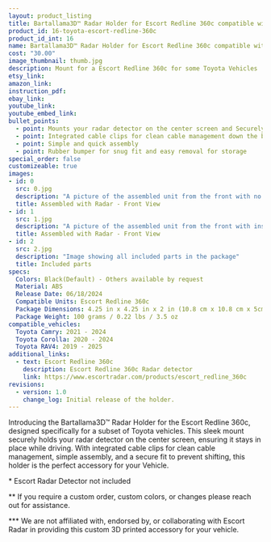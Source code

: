 ```yaml
---
layout: product_listing
title: Bartallama3D™ Radar Holder for Escort Redline 360c compatible with some Toyota Vehicles
product_id: 16-toyota-escort-redline-360c
product_id_int: 16
name: Bartallama3D™ Radar Holder for Escort Redline 360c compatible with some Toyota Vehicles
cost: "30.00"
image_thumbnail: thumb.jpg
description: Mount for a Escort Redline 360c for some Toyota Vehicles
etsy_link: 
amazon_link: 
instruction_pdf: 
ebay_link: 
youtube_link: 
youtube_embed_link: 
bullet_points:
  - point: Mounts your radar detector on the center screen and Securely holds the radar detector
  - point: Integrated cable clips for clean cable management down the back of your screen
  - point: Simple and quick assembly
  - point: Rubber bumper for snug fit and easy removal for storage
special_order: false
customizeable: true
images:
- id: 0
  src: 0.jpg
  description: "A picture of the assembled unit from the front with no radar installed"
  title: Assembled with Radar - Front View
- id: 1
  src: 1.jpg
  description: "A picture of the assembled unit from the front with installed Escort Redline 360c unit"
  title: Assembled with Radar - Front View
- id: 2
  src: 2.jpg
  description: "Image showing all included parts in the package"
  title: Included parts
specs:
  Colors: Black(Default) - Others available by request 
  Material: ABS
  Release Date: 06/18/2024
  Compatible Units: Escort Redline 360c
  Package Dimensions: 4.25 in x 4.25 in x 2 in (10.8 cm x 10.8 cm x 5cm)
  Package Weight: 100 grams / 0.22 lbs / 3.5 oz
compatible_vehicles:
  Toyota Camry: 2021 - 2024
  Toyota Corolla: 2020 - 2024
  Toyota RAV4: 2019 - 2025
additional_links:
  - text: Escort Redline 360c
    description: Escort Redline 360c Radar detector 
    link: https://www.escortradar.com/products/escort_redline_360c
revisions:
  - version: 1.0
    change_log: Initial release of the holder.
---
```


Introducing the Bartallama3D™ Radar Holder for the Escort Redline 360c, designed specifically for a subset of Toyota vehicles. This sleek mount securely holds your radar detector on the center screen, ensuring it stays in place while driving. With integrated cable clips for clean cable management, simple assembly, and a secure fit to prevent shifting, this holder is the perfect accessory for your Vehicle.

\* Escort Radar Detector not included

\*\* If you require a custom order, custom colors, or changes please reach out for assistance.

\*\*\* We are not affiliated with, endorsed by, or collaborating with Escort Radar in providing this custom 3D printed accessory for your vehicle. 
